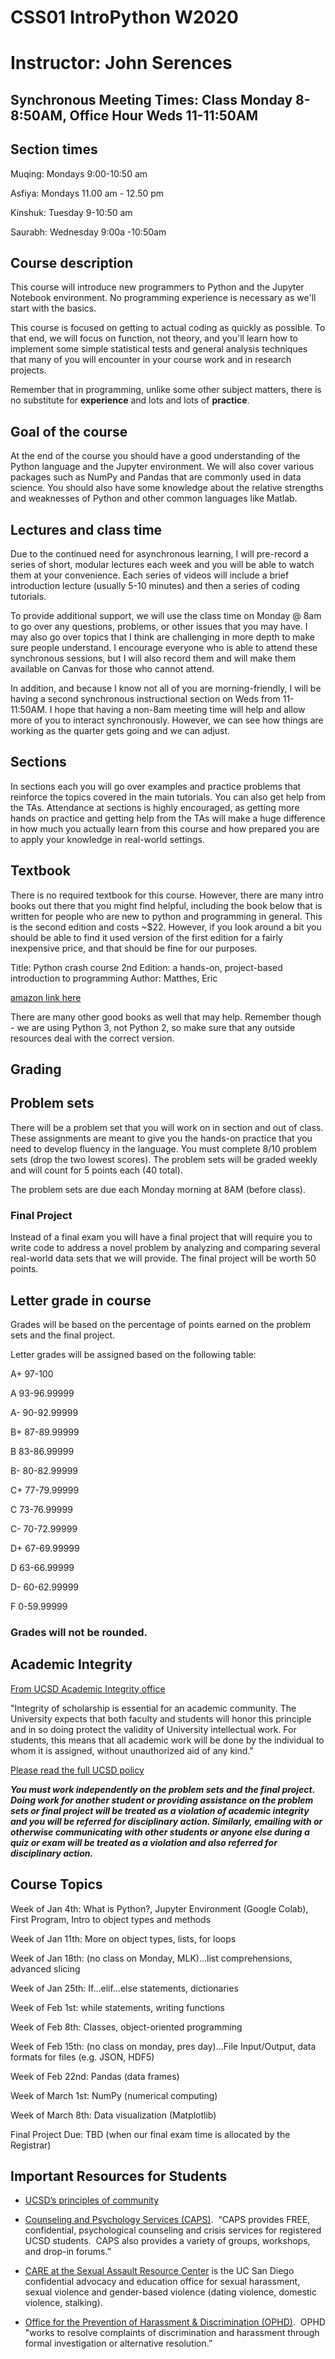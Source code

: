 # CSS01 IntroPython W2020

# Instructor: John Serences

## Synchronous Meeting Times: Class Monday 8-8:50AM, Office Hour Weds 11-11:50AM

## Section times

Muqing: Mondays 9:00-10:50 am 

Asfiya: Mondays 11.00 am - 12.50 pm 

Kinshuk: Tuesday 9-10:50 am 

Saurabh: Wednesday 9:00a -10:50am 

## Course description
This course will introduce new programmers to Python and the Jupyter Notebook environment. No programming experience is necessary as we'll start with the basics. 

This course is focused on getting to actual coding as quickly as possible. To that end, we will focus on function, not theory, and you'll learn how to implement some simple statistical tests and general analysis techniques that many of you will encounter in your course work and in research projects. 

Remember that in programming, unlike some other subject matters, there is no substitute for **experience** and lots and lots of **practice**.   

## Goal of the course
At the end of the course you should have a good understanding of the Python language and the Jupyter environment. We will also cover various packages such as NumPy and Pandas that are commonly used in data science. You should also have some knowledge about the relative strengths and weaknesses of Python and other common languages like Matlab. 

## Lectures and class time
Due to the continued need for asynchronous learning, I will pre-record a series of short, modular lectures each week and you will be able to watch them at your convenience. Each series of videos will include a brief introduction lecture (usually 5-10 minutes) and then a series of coding tutorials. 

To provide additional support, we will use the class time on Monday @ 8am to go over any questions, problems, or other issues that you may have. I may also go over topics that I think are challenging in more depth to make sure people understand. I encourage everyone who is able to attend these synchronous sessions, but I will also record them and will make them available on Canvas for those who cannot attend. 

In addition, and because I know not all of you are morning-friendly, I will be having a second synchronous instructional section on Weds from 11-11:50AM. I hope that having a non-8am meeting time will help and allow more of you to interact synchronously. However, we can see how things are working as the quarter gets going and we can adjust.   

## Sections

In sections each you will go over examples and practice problems that reinforce the topics covered in the main tutorials. You can also get help from the TAs. Attendance at sections is highly encouraged, as getting more hands on practice and getting help from the TAs will make a huge difference in how much you actually learn from this course and how prepared you are to apply your knowledge in real-world settings.  

## Textbook
There is no required textbook for this course. However, there are many intro books out there that you might find helpful, including the book below that is written for people who are new to python and programming in general. This is the second edition and costs ~$22. However, if you look around a bit you should be able to find it used version of the first edition for a fairly inexpensive price, and that should be fine for our purposes.  

Title: Python crash course 2nd Edition: a hands-on, project-based introduction to programming
Author: Matthes, Eric

[amazon link here](https://www.amazon.com/Python-Crash-Course-2nd-Edition-dp-1593279280/dp/1593279280/ref=dp_ob_title_bk)

There are many other good books as well that may help. Remember though - we are using Python 3, not Python 2, so make sure that any outside resources deal with the correct version. 

## Grading

## Problem sets
There will be a problem set that you will work on in section and out of class. These assignments are meant to give you the hands-on practice that you need to develop fluency in the language. You must complete 8/10 problem sets (drop the two lowest scores). The problem sets will be graded weekly and will count for 5 points each (40 total). 

The problem sets are due each Monday morning at 8AM (before class). 


### Final Project
Instead of a final exam you will have a final project that will require you to write code to address a novel problem by analyzing and comparing several real-world data sets that we will provide. The final project will be worth 50 points. 


## Letter grade in course
Grades will be based on the percentage of points earned on the problem sets and the final project. 

Letter grades will be assigned based on the following table:

A+ 97-100

A 93-96.99999

A- 90-92.99999
 
B+ 87-89.99999
 
B 83-86.99999
 
B- 80-82.99999
 
C+ 77-79.99999
 
C 73-76.99999
 
C- 70-72.99999
 
D+ 67-69.99999
 
D 63-66.99999
 
D- 60-62.99999
 
F 0-59.99999

### Grades will not be rounded.

## Academic Integrity

[From UCSD Academic Integrity office](https://academicintegrity.ucsd.edu/take-action/promote-integrity/faculty/syllabus-statements.html#General-statement-on-academic-i)

"Integrity of scholarship is essential for an academic community. The University expects that both faculty and students will honor this principle and in so doing protect the validity of University intellectual work. For students, this means that all academic work will be done by the individual to whom it is assigned, without unauthorized aid of any kind."

[Please read the full UCSD policy](http://senate.ucsd.edu/Operating-Procedures/Senate-Manual/Appendices/2)

***You must work independently on the problem sets and the final project. Doing work for another student or providing assistance on the problem sets or final project will be treated as a violation of academic integrity and you will be referred for disciplinary action. Similarly, emailing with or otherwise communicating with other students or anyone else during a quiz or exam will be treated as a violation and also referred for disciplinary action.***   

## Course Topics
Week of Jan 4th: What is Python?, Jupyter Environment (Google Colab), First Program, Intro to object types and methods

Week of Jan 11th: More on object types, lists, for loops

Week of Jan 18th: (no class on Monday, MLK)...list comprehensions, advanced slicing

Week of Jan 25th: If…elif…else statements, dictionaries

Week of Feb 1st: while statements, writing functions

Week of Feb 8th: Classes, object-oriented programming

Week of Feb 15th: (no class on monday, pres day)...File Input/Output, data formats for files (e.g. JSON, HDF5)

Week of Feb 22nd: Pandas (data frames)

Week of March 1st: NumPy (numerical computing)

Week of March 8th: Data visualization (Matplotlib)

Final Project Due: TBD (when our final exam time is allocated by the Registrar)

## Important Resources for Students

* [UCSD’s principles of community](https://ucsd.edu/about/principles.html)

* [Counseling and Psychology Services (CAPS)](https://wellness.ucsd.edu/CAPS/Pages/default.aspx).  “CAPS provides FREE, confidential, psychological counseling and crisis services for registered UCSD students.  CAPS also provides a variety of groups, workshops, and drop-in forums.”

* [CARE at the Sexual Assault Resource Center](https://care.ucsd.edu/) is the UC San Diego confidential advocacy and education office for sexual harassment, sexual violence and gender-based violence (dating violence, domestic violence, stalking). 

* [Office for the Prevention of Harassment & Discrimination (OPHD)](https://ophd.ucsd.edu/).  OPHD "works to resolve complaints of discrimination and harassment through formal investigation or alternative resolution.” 


